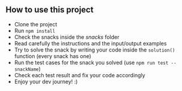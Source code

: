 ## How to use this project

- Clone the project
- Run `npm install`
- Check the snacks inside the _snacks_ folder
- Read carefully the instructions and the input/output examples
- Try to solve the snack by writing your code inside the `solution()` function (every snack has one)
- Run the test cases for the snack you solved (use `npm run test -- snackName`)
- Check each test result and fix your code accordingly
- Enjoy your dev journey! :)